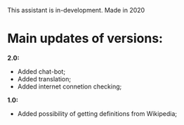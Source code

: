 This assistant is in-development. Made in 2020

<h1>Main updates of versions:</h1>

<b>2.0:</b>
<ul>
<li>Added chat-bot;</li>
<li>Added translation;</li>
<li>Added internet connetion checking;</li>
</ul>

<b>1.0:</b>
<ul>
<li>Added possibility of getting definitions from Wikipedia;</li>
</ul>
